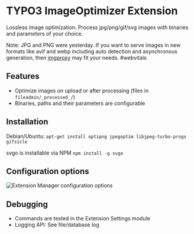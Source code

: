 # TYPO3 ImageOptimizer Extension

Lossless image optimization. Process jpg/png/gif/svg images with binaries and parameters of your choice.

Note: JPG and PNG were yesterday.
If you want to serve images in new formats like avif and webp including auto detection and asynchronous generation,
then [imgproxy](https://github.com/christophlehmann/imgproxy) may fit your needs. #webvitals

## Features

* Optimize images on upload or after processing (files in `fileadmin/_processed_/`)
* Binaries, paths and their parameters are configurable

## Installation

Debian/Ubuntu: `apt-get install optipng jpegoptim libjpeg-turbo-progs gifsicle`

svgo is installable via NPM `npm install -g svgo`

## Configuration options

![Extension Manager configuration options](https://raw.githubusercontent.com/christophlehmann/imageoptimizer/master/Documentation/configuration.png)

## Debugging

* Commands are tested in the Extension Settings module
* Logging API: See file/database log
